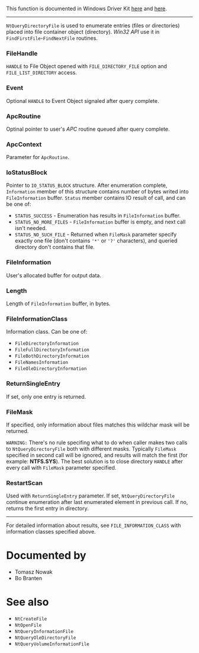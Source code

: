 This function is documented in Windows Driver Kit [here](https://learn.microsoft.com/en-us/windows-hardware/drivers/ddi/ntifs/nf-ntifs-ntquerydirectoryfile) and [here](https://learn.microsoft.com/en-us/windows-hardware/drivers/ddi/ntifs/nf-ntifs-zwquerydirectoryfile).

---

`NtQueryDirectoryFile` is used to enumerate entries (files or directories) placed into file container object (directory). *Win32 API* use it in `FindFirstFile`-`FindNextFile` routines.

### FileHandle

`HANDLE` to File Object opened with `FILE_DIRECTORY_FILE` option and `FILE_LIST_DIRECTORY` access.

### Event

Optional `HANDLE` to Event Object signaled after query complete.

### ApcRoutine

Optinal pointer to user's *APC* routine queued after query complete.

### ApcContext

Parameter for `ApcRoutine`.

### IoStatusBlock

Pointer to `IO_STATUS_BLOCK` structure. After enumeration complete, `Information` member of this structure contains number of bytes writed into `FileInformation` buffer. `Status` member contains IO result of call, and can be one of:

* `STATUS_SUCCESS` - Enumeration has results in `FileInformation` buffer.
* `STATUS_NO_MORE_FILES` - `FileInformation` buffer is empty, and next call isn't needed.
* `STATUS_NO_SUCH_FILE` - Returned when `FileMask` parameter specify exactly one file (don't contains `'*'` or `'?'` characters), and queried directory don't contains that file.

### FileInformation

User's allocated buffer for output data.

### Length

Length of `FileInformation` buffer, in bytes.

### FileInformationClass

Information class. Can be one of:

* `FileDirectoryInformation`
* `FileFullDirectoryInformation`
* `FileBothDirectoryInformation`
* `FileNamesInformation`
* `FileOleDirectoryInformation`

### ReturnSingleEntry

If set, only one entry is returned.

### FileMask

If specified, only information about files matches this wildchar mask will be returned.

`WARNING:` There's no rule specifing what to do when caller makes two calls to `NtQueryDirectoryFile` both with different masks. Typically `FileMask` specified in second call will be ignored, and results will match the first (for example: **NTFS.SYS**). The best solution is to close directory `HANDLE` after every call with `FileMask` parameter specified.

### RestartScan

Used with `ReturnSingleEntry` parameter. If set, `NtQueryDirectoryFile` continue enumeration after last enumerated element in previous call. If no, returns the first entry in directory.

---

For detailed information about results, see `FILE_INFORMATION_CLASS` with information classes specified above.

# Documented by

* Tomasz Nowak
* Bo Branten

# See also

* `NtCreateFile`
* `NtOpenFile`
* `NtQueryInformationFile`
* `NtQueryOleDirectoryFile`
* `NtQueryVolumeInformationFile`
